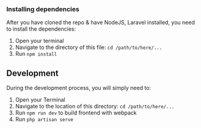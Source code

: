 
### Installing dependencies

After you have cloned the repo & have NodeJS, Laravel installed, you need to install the dependencies:

1. Open your terminal
2. Navigate to the directory of this file:  `cd /path/to/here/...`
3. Run `npm install`


## Development

During the development process, you will simply need to:

1. Open your Terminal
2. Navigate to the location of this directory: `cd /path/to/here/...`
3. Run `npm run dev` to build frontend with webpack
4. Run `php artisan serve`

